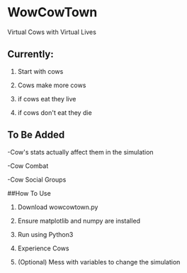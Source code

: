# WowCowTown
Virtual Cows with Virtual Lives



## Currently:

1) Start with cows

2) Cows make more cows

3) if cows eat they live

4) if cows don't eat they die

## To Be Added

-Cow's stats actually affect them in the simulation

-Cow Combat

-Cow Social Groups


##How To Use

1) Download wowcowtown.py

2) Ensure matplotlib and numpy are installed

3) Run using Python3

4) Experience Cows

5) (Optional) Mess with variables to change the simulation

